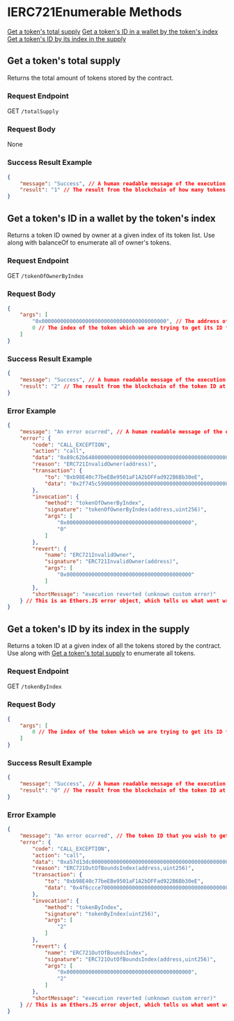 # IERC721Enumerable Methods

[Get a token's total supply](#get-a-tokens-total-supply)
[Get a token's ID in a wallet by the token's index](#get-a-tokens-id-in-a-wallet-by-the-tokens-index)
[Get a token's ID by its index in the supply](#get-a-tokens-id-by-its-index-in-the-supply)

## Get a token's total supply
Returns the total amount of tokens stored by the contract.
### Request Endpoint
GET `/totalSupply`
### Request Body
None
### Success Result Example
```json
{
    "message": "Success", // A human readable message of the execution result
    "result": "1" // The result from the blockchain of how many tokens are in this collection
}
```

## Get a token's ID in a wallet by the token's index
Returns a token ID owned by owner at a given index of its token list. Use along with balanceOf to enumerate all of owner's tokens.
### Request Endpoint
GET `/tokenOfOwnerByIndex`
### Request Body
```json
{
    "args": [
        "0x0000000000000000000000000000000000000000", // The address of the wallet we wish to check
        0 // The index of the token which we are trying to get its ID for
    ]
}
```
### Success Result Example
```json
{
    "message": "Success", // A human readable message of the execution result
    "result": "2" // The result from the blockchain of the token ID at that index
}
```
### Error Example
```json
{
    "message": "An error ocurred", // A human readable message of the execution result
    "error": {
        "code": "CALL_EXCEPTION",
        "action": "call",
        "data": "0x89c62b640000000000000000000000000000000000000000000000000000000000000000",
        "reason": "ERC721InvalidOwner(address)",
        "transaction": {
            "to": "0xb98E40c77beEBe9501aF1A2bDFFad922B6Bb30eE",
            "data": "0x2f745c5900000000000000000000000000000000000000000000000000000000000000000000000000000000000000000000000000000000000000000000000000000000"
        },
        "invocation": {
            "method": "tokenOfOwnerByIndex",
            "signature": "tokenOfOwnerByIndex(address,uint256)",
            "args": [
                "0x0000000000000000000000000000000000000000",
                "0"
            ]
        },
        "revert": {
            "name": "ERC721InvalidOwner",
            "signature": "ERC721InvalidOwner(address)",
            "args": [
                "0x0000000000000000000000000000000000000000"
            ]
        },
        "shortMessage": "execution reverted (unknown custom error)"
    } // This is an Ethers.JS error object, which tells us what went wrong with the transaction.
}
```

## Get a token's ID by its index in the supply
Returns a token ID at a given index of all the tokens stored by the contract. Use along with [Get a token's total supply](#get-a-tokens-total-supply) to enumerate all tokens.
### Request Endpoint
GET `/tokenByIndex`
### Request Body
```json
{
    "args": [
        0 // The index of the token which we are trying to get its ID for
    ]
}
```
### Success Result Example
```json
{
    "message": "Success", // A human readable message of the execution result
    "result": "0" // The result from the blockchain of the token ID at that index
}
```
### Error Example
```json
{
    "message": "An error ocurred", // The token ID that you wish to get who is approved to transfer it.
    "error": {
        "code": "CALL_EXCEPTION",
        "action": "call",
        "data": "0xa57d13dc00000000000000000000000000000000000000000000000000000000000000000000000000000000000000000000000000000000000000000000000000000002",
        "reason": "ERC721OutOfBoundsIndex(address,uint256)",
        "transaction": {
            "to": "0xb98E40c77beEBe9501aF1A2bDFFad922B6Bb30eE",
            "data": "0x4f6ccce70000000000000000000000000000000000000000000000000000000000000002"
        },
        "invocation": {
            "method": "tokenByIndex",
            "signature": "tokenByIndex(uint256)",
            "args": [
                "2"
            ]
        },
        "revert": {
            "name": "ERC721OutOfBoundsIndex",
            "signature": "ERC721OutOfBoundsIndex(address,uint256)",
            "args": [
                "0x0000000000000000000000000000000000000000",
                "2"
            ]
        },
        "shortMessage": "execution reverted (unknown custom error)"
    } // This is an Ethers.JS error object, which tells us what went wrong with the transaction.
}
```